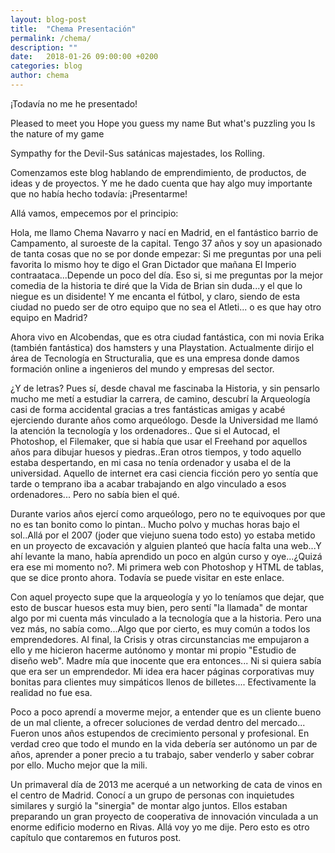 ```yaml
---
layout: blog-post
title:  "Chema Presentación"
permalink: /chema/
description: ""
date:   2018-01-26 09:00:00 +0200
categories: blog
author: chema
---
```

¡Todavía no me he presentado!

Pleased to meet you
Hope you guess my name
But what's puzzling you
Is the nature of my game

Sympathy for the Devil-Sus satánicas majestades, los Rolling.

Comenzamos este blog hablando de emprendimiento,  de productos, de ideas  y de proyectos. Y me he dado cuenta que hay algo muy importante que no había hecho todavía: ¡Presentarme!

Allá vamos, empecemos por el principio:

Hola, me llamo Chema Navarro y  nací en Madrid, en el fantástico barrio de Campamento, al suroeste de la capital. Tengo 37 años y soy un apasionado de tanta cosas que no se por donde empezar: Si me preguntas por una peli favorita lo mismo hoy te digo el Gran Dictador que mañana El Imperio contraataca...Depende un poco del día.  Eso si, si me preguntas por la mejor comedia de la historia te diré que la Vida de Brian sin duda...y el que lo niegue es un disidente! Y me encanta el fútbol, y claro, siendo de esta ciudad no puedo ser de otro equipo que no sea el Atleti... o es que hay otro equipo en Madrid?

Ahora vivo en Alcobendas, que es otra ciudad fantástica, con mi novia Erika (también fantástica) dos hamsters y una Playstation. Actualmente dirijo el área de Tecnología en Structuralia, que es una empresa donde damos formación online a ingenieros del  mundo y empresas del sector.

¿Y de letras?
Pues sí, desde chaval me fascinaba la Historia, y sin pensarlo mucho me metí a estudiar la carrera, de camino, descubrí la Arqueología casi de forma accidental gracias a tres fantásticas amigas y acabé ejerciendo durante años como arqueólogo. Desde la Universidad me llamó la atención la tecnología y los ordenadores.. Que si el Autocad, el Photoshop, el Filemaker, que si había que usar el Freehand por aquellos años para dibujar huesos y piedras..Eran otros tiempos, y todo aquello estaba despertando, en mi casa no tenía ordenador y usaba el de la universidad. Aquello de internet era  casi ciencia ficción  pero yo sentía que tarde o temprano iba a acabar trabajando en algo vinculado a esos ordenadores... Pero no sabía bien el qué.

Durante varios años ejercí como arqueólogo, pero no te equivoques por que no es tan bonito como lo pintan.. Mucho polvo y muchas horas bajo el sol..Allá por el 2007 (joder que viejuno suena todo esto) yo estaba metido en un proyecto de excavación y alguien planteó que hacía falta una web...Y ahí levante la mano, había aprendido un poco en algún curso y oye...¿Quizá era ese mi momento no?. Mi primera web con Photoshop y HTML de tablas, que se dice pronto ahora.  Todavía se puede visitar en este enlace.

Con aquel proyecto supe que la arqueología y yo lo teníamos que dejar, que esto de buscar huesos esta muy bien, pero sentí "la llamada" de montar algo por mi cuenta más vinculado a la tecnología que a la historia. Pero una vez más, no sabía como...Algo que por cierto, es muy común a todos los emprendedores. Al final, la Crisis y otras circunstancias me empujaron a ello y me hicieron hacerme autónomo y montar mi propio  "Estudio de diseño web".  Madre mía que inocente que era entonces... Ni si quiera sabía que era ser un emprendedor. Mi idea era hacer páginas corporativas muy bonitas para clientes muy simpáticos llenos de billetes.... Efectivamente la realidad no fue esa.

Poco a poco aprendí  a moverme mejor, a entender que es un cliente bueno de un mal cliente, a ofrecer soluciones de verdad dentro del mercado... Fueron unos años estupendos de crecimiento personal y profesional. En verdad creo que todo el mundo en la vida debería ser autónomo un par de años, aprender a poner precio a tu trabajo, saber venderlo y saber cobrar por ello. Mucho mejor que la mili.

Un primaveral día de 2013 me acerqué a un networking de cata de vinos en el centro de Madrid. Conocí a un grupo de personas con inquietudes similares y surgió la "sinergia" de montar algo juntos. Ellos estaban preparando un gran proyecto de cooperativa de innovación vinculada a un enorme edificio moderno en Rivas. Allá voy yo me dije. Pero esto es otro capítulo que contaremos en futuros post.
